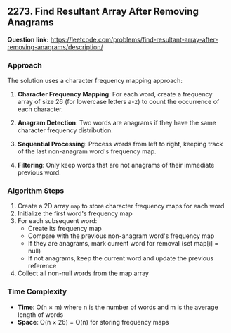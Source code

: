 ## 2273. Find Resultant Array After Removing Anagrams

**Question link:** https://leetcode.com/problems/find-resultant-array-after-removing-anagrams/description/

### Approach
The solution uses a character frequency mapping approach:

1. **Character Frequency Mapping**: For each word, create a frequency array of size 26 (for lowercase letters a-z) to count the occurrence of each character.

2. **Anagram Detection**: Two words are anagrams if they have the same character frequency distribution.

3. **Sequential Processing**: Process words from left to right, keeping track of the last non-anagram word's frequency map.

4. **Filtering**: Only keep words that are not anagrams of their immediate previous word.

### Algorithm Steps
1. Create a 2D array `map` to store character frequency maps for each word
2. Initialize the first word's frequency map
3. For each subsequent word:
   - Create its frequency map
   - Compare with the previous non-anagram word's frequency map
   - If they are anagrams, mark current word for removal (set map[i] = null)
   - If not anagrams, keep the current word and update the previous reference
4. Collect all non-null words from the map array

### Time Complexity
- **Time**: O(n × m) where n is the number of words and m is the average length of words
- **Space**: O(n × 26) = O(n) for storing frequency maps
